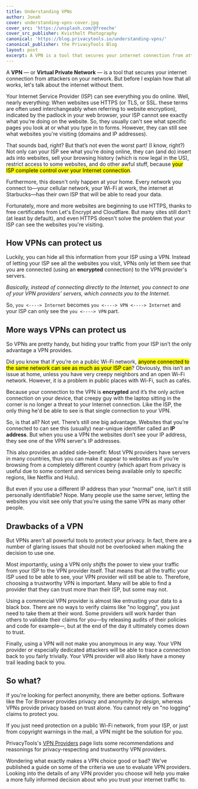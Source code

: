 ```yaml
---
title: Understanding VPNs
author: Jonah
cover: understanding-vpns-cover.jpg
cover_src: 'https://unsplash.com/@freeche'
cover_src_publisher: Kvistholt Photography
canonical: 'https://blog.privacytools.io/understanding-vpns/'
canonical_publisher: the PrivacyTools Blog
layout: post
excerpt: A VPN is a tool that secures your internet connection from attackers on your network...
---
```


<p class="lead">A <strong>VPN</strong> — or <strong>Virtual Private Network</strong> — is a tool that secures your internet connection from attackers on your network. But before I explain how that all works, let's talk about the internet without them.</p>

Your Internet Service Provider (ISP) can see everything you do online. Well, nearly everything: When websites use HTTPS (or TLS, or SSL. these terms are often used interchangeably when referring to website encryption), indicated by the padlock in your web browser, your ISP cannot see exactly what you're doing on the website. So, they usually can't see what specific pages you look at or what you type in to forms. However, they can still see what websites you're visiting (domains and IP addresses).

That sounds bad, right? But that’s not even the worst part! (I know, right?) Not only can your ISP see what you’re doing online, they can (and do) insert ads into websites, sell your browsing history (which is now legal in the US), restrict access to some websites, and do other awful stuff, because <mark>your ISP complete control over your Internet connection</mark>.

Furthermore, this doesn't only happen at your home. Every network you connect to—your cellular network, your Wi-Fi at work, the internet at Starbucks—has their own ISP that will be able to read your data.

Fortunately, more and more websites are beginning to use HTTPS, thanks to free certificates from Let's Encrypt and Cloudflare. But many sites still don't (at least by default), and even HTTPS doesn't solve the problem that your ISP can see the websites you're visiting.

## How VPNs can protect us
Luckily, you can hide all this information from your ISP using a VPN. Instead of letting your ISP see all the websites you visit, VPNs only let them see that you are connected (using an **encrypted** connection) to the VPN provider's servers.

*Basically, instead of connecting directly to the Internet, you connect to one of your VPN providers’ servers, which connects you to the Internet.*

So, `you <----> Internet` becomes `you <----> VPN <----> Internet` and your ISP can only see the `you <----> VPN` part.

## More ways VPNs can protect us
So VPNs are pretty handy, but hiding your traffic from your ISP isn't the only advantage a VPN provides.

Did you know that if you’re on a public Wi-Fi network, <mark>anyone connected to the same network can see as much as your ISP can</mark>? Obviously, this isn’t an issue at home, unless you have very creepy neighbors and an open Wi-Fi network. However, it is a problem in public places with Wi-Fi, such as cafés.

Because your connection to the VPN is **encrypted** and it’s the only active connection on your device, that creepy guy with the laptop sitting in the corner is no longer a threat to your Internet connection. Like the ISP, the only thing he'd be able to see is that single connection to your VPN.

So, is that all? Not yet. There’s still one big advantage. Websites that you’re connected to can see this (usually) near-unique identifier called an **IP address**. But when you use a VPN the websites don’t see your IP address, they see one of the VPN server's IP addresses.

This also provides an added side-benefit: Most VPN providers have servers in many countries, thus you can make it appear to websites as if you’re browsing from a completely different country (which apart from privacy is useful due to some content and services being available only to specific regions, like Netflix and Hulu).

But even if you use a different IP address than your “normal” one,  isn’t it still personally identifiable? Nope. Many people use the same  server, letting the websites you visit see only that you’re using the  same VPN as many other people.

## Drawbacks of a VPN
But VPNs aren't all powerful tools to protect your privacy. In fact, there are a number of glaring issues that should not be overlooked when making the decision to use one.

Most importantly, using a VPN only *shifts* the power to view your traffic from your ISP to the VPN provider itself. That means that all the traffic your ISP used to be able to see, your VPN provider will still be able to. Therefore, choosing a trustworthy VPN is important. Many will be able to find a provider that they can trust more than their ISP, but some may not.

Using a commercial VPN provider is almost like entrusting your data to a black box. There are no ways to verify claims like "no logging", you just need to take them at their word. Some providers will work harder than others to validate their claims for you—by releasing audits of their policies and code for example—, but at the end of the day it ultimately comes down to trust.

Finally, using a VPN will not make you anonymous in any way. Your VPN provider or especially dedicated attackers will be able to trace a connection back to you fairly trivially. Your VPN provider will also likely have a money trail leading back to you.

## So what?
If you're looking for perfect anonymity, there are better options. Software like the Tor Browser provides privacy and anonymity *by design*, whereas VPNs provide privacy based on trust alone. You cannot rely on "no logging" claims to protect you.

If you just need protection on a public Wi-Fi network, from your ISP, or just from copyright warnings in the mail, a VPN might be the solution for you.

PrivacyTools's [VPN Providers](https://www.privacytools.io/providers/vpn/) page lists some recommendations and reasonings for privacy-respecting and trustworthy VPN providers.

Wondering what exactly makes a VPN choice good or bad? We've published a guide on some of the criteria we use to evaluate VPN providers. Looking into the details of any VPN provider you choose will help you make a more fully informed decision about who you trust your internet traffic to.
